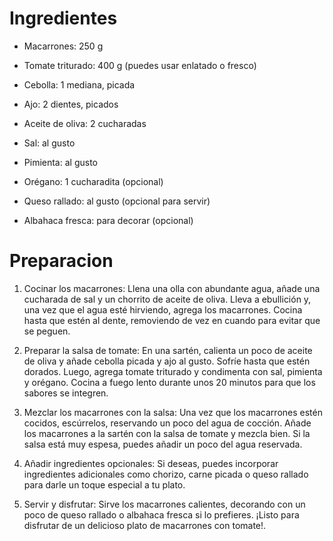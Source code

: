 # Ingredientes

- Macarrones: 250 g

- Tomate triturado: 400 g (puedes usar enlatado o fresco)
- Cebolla: 1 mediana, picada
- Ajo: 2 dientes, picados
- Aceite de oliva: 2 cucharadas
- Sal: al gusto
- Pimienta: al gusto
- Orégano: 1 cucharadita (opcional)
- Queso rallado: al gusto (opcional para servir)
- Albahaca fresca: para decorar (opcional)

# Preparacion
1. Cocinar los macarrones: Llena una olla con abundante agua, añade una cucharada de sal y un chorrito de aceite de oliva. Lleva a ebullición y, una vez que el agua esté hirviendo, agrega los macarrones. Cocina hasta que estén al dente, removiendo de vez en cuando para evitar que se peguen. 


2. Preparar la salsa de tomate: En una sartén, calienta un poco de aceite de oliva y añade cebolla picada y ajo al gusto. Sofríe hasta que estén dorados. Luego, agrega tomate triturado y condimenta con sal, pimienta y orégano. Cocina a fuego lento durante unos 20 minutos para que los sabores se integren.


3. Mezclar los macarrones con la salsa: Una vez que los macarrones estén cocidos, escúrrelos, reservando un poco del agua de cocción. Añade los macarrones a la sartén con la salsa de tomate y mezcla bien. Si la salsa está muy espesa, puedes añadir un poco del agua reservada.


4. Añadir ingredientes opcionales: Si deseas, puedes incorporar ingredientes adicionales como chorizo, carne picada o queso rallado para darle un toque especial a tu plato.


5. Servir y disfrutar: Sirve los macarrones calientes, decorando con un poco de queso rallado o albahaca fresca si lo prefieres. ¡Listo para disfrutar de un delicioso plato de macarrones con tomate!.